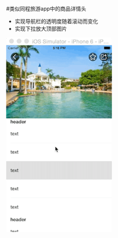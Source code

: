 
#类似同程旅游app中的商品详情头
* 实现导航栏的透明度随着滚动而变化
* 实现下拉放大顶部图片

![演示动画](https://raw.githubusercontent.com/husangen/test_ltnavigationbar/master/2015-07-23%2017_32_04.gif)
